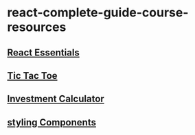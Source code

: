 # react-complete-guide-course-resources

## [React Essentials](./react_essentials)

## [Tic Tac Toe](./tic-tac-toe)

## [Investment Calculator]('./investment-calculator')

## [styling Components]('./styling-components')
